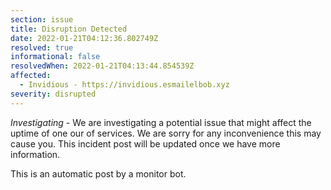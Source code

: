 ```yaml
---
section: issue
title: Disruption Detected
date: 2022-01-21T04:12:36.802749Z
resolved: true
informational: false
resolvedWhen: 2022-01-21T04:13:44.854539Z
affected:
  - Invidious - https://invidious.esmailelbob.xyz
severity: disrupted
---
```

*Investigating* - We are investigating a potential issue that might affect the uptime of one our of services. We are sorry for any inconvenience this may cause you. This incident post will be updated once we have more information.

This is an automatic post by a monitor bot.
        